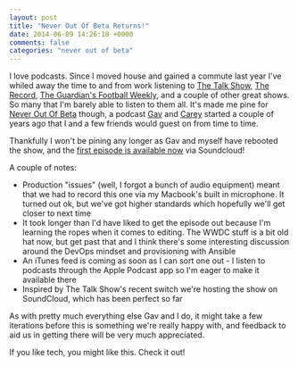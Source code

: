 ```yaml
---
layout: post
title: "Never Out Of Beta Returns!"
date: 2014-06-09 14:26:18 +0000
comments: false
categories: "never out of beta"
---
```


I love podcasts. Since I moved house and gained a commute last year I've whiled away the time to and from work listening to [The Talk Show](http://daringfireball.net/thetalkshow/), [The Record](http://therecord.co), [The Guardian's Football Weekly](http://www.theguardian.com/football/series/footballweekly), and a couple of other great shows. So many that I'm barely able to listen to them all. It's made me pine for [Never Out Of Beta](http://www.neveroutofbeta.com) though, a podcast [Gav](https://twitter.com/gavD_UK) and [Carey](https://twitter.com/handybitesize) started a couple of years ago that I and a few friends would guest on from time to time.

Thankfully I won't be pining any longer as Gav and myself have rebooted the show, and the [first episode is available now](https://soundcloud.com/never-out-of-beta/episode-0-2-1-its-not-in-my) via Soundcloud!

A couple of notes:

* Production "issues" (well, I forgot a bunch of audio equipment) meant that we had to record this one via my Macbook's built in microphone. It turned out ok, but we've got higher standards which hopefully we'll get closer to next time
* It took longer than I'd have liked to get the episode out because I'm learning the ropes when it comes to editing. The WWDC stuff is a bit old hat now, but get past that and I think there's some interesting discussion around the DevOps mindset and provisioning with Ansible
* An iTunes feed is coming as soon as I can sort one out - I listen to podcasts through the Apple Podcast app so I'm eager to make it available there
* Inspired by The Talk Show's recent switch we're hosting the show on SoundCloud, which has been perfect so far

As with pretty much everything else Gav and I do, it might take a few iterations before this is something we're really happy with, and feedback to aid us in getting there will be very much appreciated.

If you like tech, you might like this. Check it out!